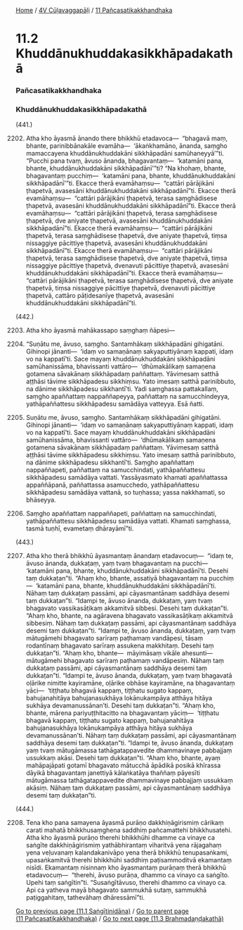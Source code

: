 
[Home](/) / [4V Cūḷavaggapāḷi](/tipitaka/4V.md) / [11 Pañcasatikakkhandhaka](/tipitaka/4V/11.md)

# 11.2 Khuddānukhuddakasikkhāpadakathā

### Pañcasatikakkhandhaka

### Khuddānukhuddakasikkhāpadakathā

(441.)

2202. Atha kho āyasmā ānando there bhikkhū etadavoca—  “bhagavā maṃ, bhante, parinibbānakāle evamāha—  ‘ākaṅkhamāno, ānanda, saṃgho mamaccayena khuddānukhuddakāni sikkhāpadāni samūhaneyyā’”ti. “Pucchi pana tvaṃ, āvuso ānanda, bhagavantaṃ—  ‘katamāni pana, bhante, khuddānukhuddakāni sikkhāpadānī’”ti? “Na khohaṃ, bhante, bhagavantaṃ pucchiṃ—  ‘katamāni pana, bhante, khuddānukhuddakāni sikkhāpadānī’”ti. Ekacce therā evamāhaṃsu—  “cattāri pārājikāni ṭhapetvā, avasesāni khuddānukhuddakāni sikkhāpadānī”ti. Ekacce therā evamāhaṃsu—  “cattāri pārājikāni ṭhapetvā, terasa saṃghādisese ṭhapetvā, avasesāni khuddānukhuddakāni sikkhāpadānī”ti. Ekacce therā evamāhaṃsu—  “cattāri pārājikāni ṭhapetvā, terasa saṃghādisese ṭhapetvā, dve aniyate ṭhapetvā, avasesāni khuddānukhuddakāni sikkhāpadānī”ti. Ekacce therā evamāhaṃsu—  “cattāri pārājikāni ṭhapetvā, terasa saṃghādisese ṭhapetvā, dve aniyate ṭhapetvā, tiṃsa nissaggiye pācittiye ṭhapetvā, avasesāni khuddānukhuddakāni sikkhāpadānī”ti. Ekacce therā evamāhaṃsu—  “cattāri pārājikāni ṭhapetvā, terasa saṃghādisese ṭhapetvā, dve aniyate ṭhapetvā, tiṃsa nissaggiye pācittiye ṭhapetvā, dvenavuti pācittiye ṭhapetvā, avasesāni khuddānukhuddakāni sikkhāpadānī”ti. Ekacce therā evamāhaṃsu—  “cattāri pārājikāni ṭhapetvā, terasa saṃghādisese ṭhapetvā, dve aniyate ṭhapetvā, tiṃsa nissaggiye pācittiye ṭhapetvā, dvenavuti pācittiye ṭhapetvā, cattāro pāṭidesanīye ṭhapetvā, avasesāni khuddānukhuddakāni sikkhāpadānī”ti.

(442.)

2203. Atha kho āyasmā mahākassapo saṃghaṃ ñāpesi—

2204. “Suṇātu me, āvuso, saṃgho. Santamhākaṃ sikkhāpadāni gihigatāni. Gihinopi jānanti—  ‘idaṃ vo samaṇānaṃ sakyaputtiyānaṃ kappati, idaṃ vo na kappatī’ti. Sace mayaṃ khuddānukhuddakāni sikkhāpadāni samūhanissāma, bhavissanti vattāro—  ‘dhūmakālikaṃ samaṇena gotamena sāvakānaṃ sikkhāpadaṃ paññattaṃ. Yāvimesaṃ satthā aṭṭhāsi tāvime sikkhāpadesu sikkhiṃsu. Yato imesaṃ satthā parinibbuto, na dānime sikkhāpadesu sikkhantī’ti. Yadi saṃghassa pattakallaṃ, saṃgho apaññattaṃ nappaññapeyya, paññattaṃ na samucchindeyya, yathāpaññattesu sikkhāpadesu samādāya vatteyya. Esā ñatti.

2205. Suṇātu me, āvuso, saṃgho. Santamhākaṃ sikkhāpadāni gihigatāni. Gihinopi jānanti—  ‘idaṃ vo samaṇānaṃ sakyaputtiyānaṃ kappati, idaṃ vo na kappatī’ti. Sace mayaṃ khuddānukhuddakāni sikkhāpadāni samūhanissāma, bhavissanti vattāro—  ‘dhūmakālikaṃ samaṇena gotamena sāvakānaṃ sikkhāpadaṃ paññattaṃ. Yāvimesaṃ satthā aṭṭhāsi tāvime sikkhāpadesu sikkhiṃsu. Yato imesaṃ satthā parinibbuto, na dānime sikkhāpadesu sikkhantī’ti. Saṃgho apaññattaṃ nappaññapeti, paññattaṃ na samucchindati, yathāpaññattesu sikkhāpadesu samādāya vattati. Yassāyasmato khamati apaññattassa appaññāpanā, paññattassa asamucchedo, yathāpaññattesu sikkhāpadesu samādāya vattanā, so tuṇhassa; yassa nakkhamati, so bhāseyya.

2206. Saṃgho apaññattaṃ nappaññapeti, paññattaṃ na samucchindati, yathāpaññattesu sikkhāpadesu samādāya vattati. Khamati saṃghassa, tasmā tuṇhī, evametaṃ dhārayāmī”ti.

(443.)

2207. Atha kho therā bhikkhū āyasmantaṃ ānandaṃ etadavocuṃ—  “idaṃ te, āvuso ānanda, dukkaṭaṃ, yaṃ tvaṃ bhagavantaṃ na pucchi—  ‘katamāni pana, bhante, khuddānukhuddakāni sikkhāpadānī’ti. Desehi taṃ dukkaṭan”ti. “Ahaṃ kho, bhante, assatiyā bhagavantaṃ na pucchiṃ—  ‘katamāni pana, bhante, khuddānukhuddakāni sikkhāpadānī’ti. Nāhaṃ taṃ dukkaṭaṃ passāmi, api cāyasmantānaṃ saddhāya desemi taṃ dukkaṭan”ti. “Idampi te, āvuso ānanda, dukkaṭaṃ, yaṃ tvaṃ bhagavato vassikasāṭikaṃ akkamitvā sibbesi. Desehi taṃ dukkaṭan”ti. “Ahaṃ kho, bhante, na agāravena bhagavato vassikasāṭikaṃ akkamitvā sibbesiṃ. Nāhaṃ taṃ dukkaṭaṃ passāmi, api cāyasmantānaṃ saddhāya desemi taṃ dukkaṭan”ti. “Idampi te, āvuso ānanda, dukkaṭaṃ, yaṃ tvaṃ mātugāmehi bhagavato sarīraṃ paṭhamaṃ vandāpesi, tāsaṃ rodantīnaṃ bhagavato sarīraṃ assukena makkhitaṃ. Desehi taṃ dukkaṭan”ti. “Ahaṃ kho, bhante—  māyimāsaṃ vikāle ahesunti—  mātugāmehi bhagavato sarīraṃ paṭhamaṃ vandāpesiṃ. Nāhaṃ taṃ dukkaṭaṃ passāmi, api cāyasmantānaṃ saddhāya desemi taṃ dukkaṭan”ti. “Idampi te, āvuso ānanda, dukkaṭaṃ, yaṃ tvaṃ bhagavatā oḷārike nimitte kayiramāne, oḷārike obhāse kayiramāne, na bhagavantaṃ yāci—  ‘tiṭṭhatu bhagavā kappaṃ, tiṭṭhatu sugato kappaṃ, bahujanahitāya bahujanasukhāya lokānukampāya atthāya hitāya sukhāya devamanussānan’ti. Desehi taṃ dukkaṭan”ti. “Ahaṃ kho, bhante, mārena pariyuṭṭhitacitto na bhagavantaṃ yāciṃ—  ‘tiṭṭhatu bhagavā kappaṃ, tiṭṭhatu sugato kappaṃ, bahujanahitāya bahujanasukhāya lokānukampāya atthāya hitāya sukhāya devamanussānan’ti. Nāhaṃ taṃ dukkaṭaṃ passāmi, api cāyasmantānaṃ saddhāya desemi taṃ dukkaṭan”ti. “Idampi te, āvuso ānanda, dukkaṭaṃ yaṃ tvaṃ mātugāmassa tathāgatappavedite dhammavinaye pabbajjaṃ ussukkaṃ akāsi. Desehi taṃ dukkaṭan”ti. “Ahaṃ kho, bhante, ayaṃ mahāpajāpati gotamī bhagavato mātucchā āpādikā posikā khīrassa dāyikā bhagavantaṃ janettiyā kālaṅkatāya thaññaṃ pāyesīti mātugāmassa tathāgatappavedite dhammavinaye pabbajjaṃ ussukkaṃ akāsiṃ. Nāhaṃ taṃ dukkaṭaṃ passāmi, api cāyasmantānaṃ saddhāya desemi taṃ dukkaṭan”ti.

(444.)

2208. Tena kho pana samayena āyasmā purāṇo dakkhiṇāgirismiṃ cārikaṃ carati mahatā bhikkhusaṃghena saddhiṃ pañcamattehi bhikkhusatehi. Atha kho āyasmā purāṇo therehi bhikkhūhi dhamme ca vinaye ca saṅgīte dakkhiṇāgirismiṃ yathābhirantaṃ viharitvā yena rājagahaṃ yena veḷuvanaṃ kalandakanivāpo yena therā bhikkhū tenupasaṅkami, upasaṅkamitvā therehi bhikkhūhi saddhiṃ paṭisammoditvā ekamantaṃ nisīdi. Ekamantaṃ nisinnaṃ kho āyasmantaṃ purāṇaṃ therā bhikkhū etadavocuṃ—  “therehi, āvuso purāṇa, dhammo ca vinayo ca saṅgīto. Upehi taṃ saṅgītin”ti. “Susaṅgītāvuso, therehi dhammo ca vinayo ca. Api ca yatheva mayā bhagavato sammukhā sutaṃ, sammukhā paṭiggahitaṃ, tathevāhaṃ dhāressāmī”ti.

[Go to previous page (11.1 Saṅgītinidāna)](/tipitaka/4V/11/11.1.md) / [Go to parent page (11 Pañcasatikakkhandhaka)](/tipitaka/4V/11.md) / [Go to next page (11.3 Brahmadaṇḍakathā)](/tipitaka/4V/11/11.3.md)


